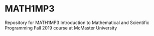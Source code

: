 # MATH1MP3
Repository for MATH1MP3 Introduction to Mathematical and Scientific Programming Fall 2019 course at McMaster University
